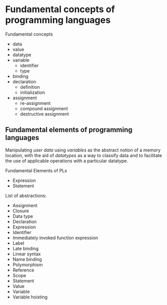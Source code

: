 # Fundamental concepts of programming languages

Fundamental concepts
- data
- value
- datatype
- variable
  - identifier
  - type
- binding
- declaration
  - definition
  - initialization
- assignment
  - re-assignment
  - compound assignment
  - destructive assignment


## Fundamental elements of programming languages

Manipulating *user data* using *variables* as the abstract notion of a memory location, with the aid of *datatypes* as a way to classify data and to facilitate the use of applicable operations with a particular datatype.



Fundamental Elements of PLs
- Expression
- Statement

List of abstractions:
- Assignment
- Closure
- Data type
- Declaration
- Expression
- Identifier
- Immediately invoked function expression
- Label
- Late binding
- Linear syntax
- Name binding
- Polymorphism
- Reference
- Scope
- Statement
- Value
- Variable
- Variable hoisting
